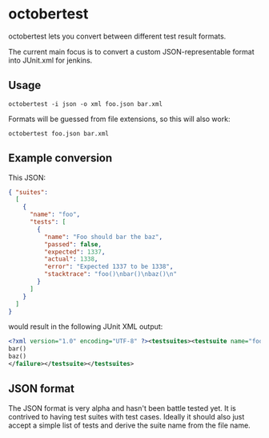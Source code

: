 # octobertest

octobertest lets you convert between different test result formats.

The current main focus is to convert a custom JSON-representable format
into JUnit.xml for jenkins.

## Usage

    octobertest -i json -o xml foo.json bar.xml

Formats will be guessed from file extensions, so this will also work:

    octobertest foo.json bar.xml

## Example conversion

This JSON:

~~~ json
{ "suites":
  [
    {
      "name": "foo",
      "tests": [
        {
          "name": "Foo should bar the baz",
          "passed": false,
          "expected": 1337,
          "actual": 1338,
          "error": "Expected 1337 to be 1338",
          "stacktrace": "foo()\nbar()\nbaz()\n"
        }
      ]
    }
  ]
}
~~~

would result in the following JUnit XML output:

~~~ xml
<?xml version="1.0" encoding="UTF-8" ?><testsuites><testsuite name="foo"><testcase name="Foo should bar the baz"><failure message="Expected 1337 to be 1338">foo()
bar()
baz()
</failure></testsuite></testsuites>
~~~

## JSON format

The JSON format is very alpha and hasn't been battle tested yet.
It is contrived to having test suites with test cases.
Ideally it should also just accept a simple list of tests and derive the suite name from the file name. 